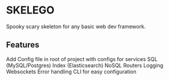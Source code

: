 # SKELEGO

Spooky scary skeleton for any basic web dev framework.

Features
--------
Add Config file in root of project with configs for services
SQL (MySQL/Postgres)
Index (Elasticsearch)
NoSQL
Routers
Logging
Websockets
Error handling
CLI for easy configuration